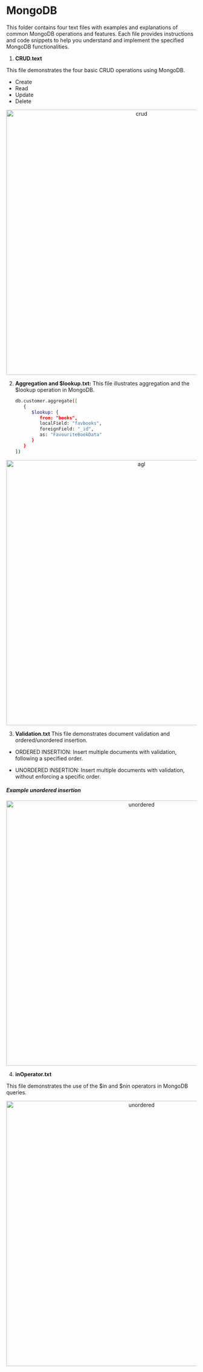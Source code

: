 # MongoDB

This folder contains four text files with examples and explanations of common MongoDB operations and features. Each file provides instructions and code snippets to help you understand and implement the specified MongoDB functionalities.

1. **CRUD.text**

This file demonstrates the four basic CRUD operations using MongoDB.

* Create
* Read
* Update 
* Delete

<p align="center">
<img alt="crud" src="https://github.com/niveditakaur/Triweb-Learning/assets/120108968/b4326bb1-f9fc-436e-80d6-54282f0649a1" width='700'>
</p>

2. **Aggregation and $lookup.txt:** This file illustrates aggregation and the $lookup operation in MongoDB.

   ```bash
   db.customer.aggregate([
      {
         $lookup: {
            from: "books",
            localField: "favbooks",
            foreignField: "_id",
            as: "FavouriteBookData"
         }
      }      
   ])

<p align="center">
<img alt="agl" src="https://github.com/niveditakaur/Triweb-Learning/assets/120108968/6344c474-4fb4-493d-9432-a4b284c46330" width='700'>
</p>

3. **Validation.txt**
This file demonstrates document validation and ordered/unordered insertion.

* ORDERED INSERTION: Insert multiple documents with validation, following a specified order.

* UNORDERED INSERTION: Insert multiple documents with validation, without enforcing a specific order.

#### *Example unordered insertion*

<p align="center">
<img alt="unordered" src="https://github.com/niveditakaur/Triweb-Learning/assets/120108968/391b0a29-1bdb-4b27-bf37-51aca012d1bc" width='700'>
</p>

4. **inOperator.txt**

This file demonstrates the use of the $in and $nin operators in MongoDB queries.

<p align="center">
<img alt="unordered" src="https://github.com/niveditakaur/Triweb-Learning/assets/120108968/b64768b2-8aa4-4ab8-a340-78279996c980" width='700'>
</p>